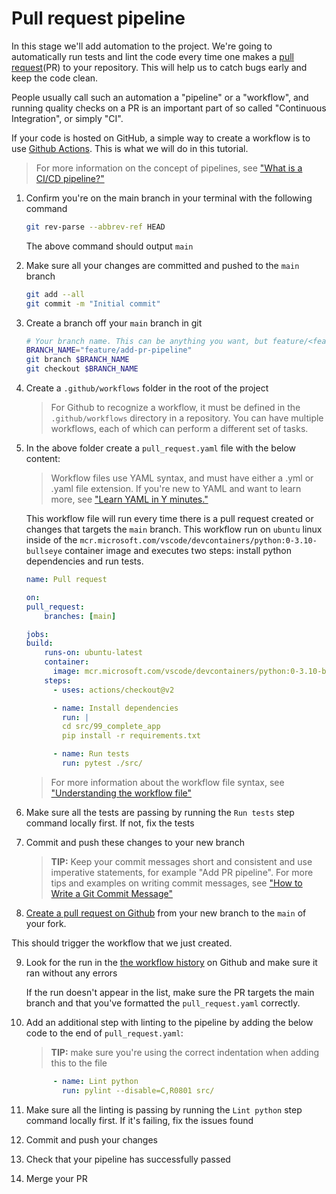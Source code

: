 # Pull request pipeline

In this stage we'll add automation to the project. We're going to automatically run tests and lint the code every time one makes a [pull request](https://docs.github.com/en/pull-requests/collaborating-with-pull-requests/proposing-changes-to-your-work-with-pull-requests/about-pull-requests)(PR) to your repository. This will help us to catch bugs early and keep the code clean.

People usually call such an automation a "pipeline" or a "workflow", and running quality checks on a PR is an important part of so called "Continuous Integration", or simply "CI". 

If your code is hosted on GitHub, a simple way to create a workflow is to use [Github Actions](https://docs.github.com/en/actions/learn-github-actions/understanding-github-actions). This is what we will do in this tutorial.

> For more information on the concept of pipelines, see ["What is a CI/CD pipeline?"](https://www.redhat.com/en/topics/devops/what-cicd-pipeline)

1. Confirm you're on the main branch in your terminal with the following command

    ```sh
    git rev-parse --abbrev-ref HEAD
    ```

    The above command should output `main`

2. Make sure all your changes are committed and pushed to the `main` branch

    ```sh
    git add --all
    git commit -m "Initial commit"
    ```

3. Create a branch off your `main` branch in git

    ```sh
    # Your branch name. This can be anything you want, but feature/<feature_name> is a common practice
    BRANCH_NAME="feature/add-pr-pipeline"
    git branch $BRANCH_NAME
    git checkout $BRANCH_NAME
    ```

4. Create a `.github/workflows` folder in the root of the project

    > For Github to recognize a workflow, it must be defined in the `.github/workflows` directory in a repository. You can have multiple workflows, each of which can perform a different set of tasks.

5. In the above folder create a `pull_request.yaml` file with the below content:

    > Workflow files use YAML syntax, and must have either a .yml or .yaml file extension. If you're new to YAML and want to learn more, see ["Learn YAML in Y minutes."](https://learnxinyminutes.com/docs/yaml/)

    This workflow file will run every time there is a pull request created or changes that targets the `main` branch. This workflow run on `ubuntu` linux inside of the `mcr.microsoft.com/vscode/devcontainers/python:0-3.10-bullseye` container image and executes two steps: install python dependencies and run tests.

    ```yaml
    name: Pull request

    on:
    pull_request:
        branches: [main]

    jobs:
    build:
        runs-on: ubuntu-latest
        container:
          image: mcr.microsoft.com/vscode/devcontainers/python:0-3.10-bullseye
        steps:
          - uses: actions/checkout@v2

          - name: Install dependencies
            run: | 
            cd src/99_complete_app
            pip install -r requirements.txt 

          - name: Run tests
            run: pytest ./src/

    ```

    > For more information about the workflow file syntax, see ["Understanding the workflow file"](https://docs.github.com/en/actions/using-workflows/about-workflows#understanding-the-workflow-file)

6. Make sure all the tests are passing by running the `Run tests` step command locally first. If not, fix the tests

7. Commit and push these changes to your new branch

    > **TIP:** Keep your commit messages short and consistent and use imperative statements, for example "Add PR pipeline". For more tips and examples on writing commit messages, see ["How to Write a Git Commit Message"](https://cbea.ms/git-commit/example)

8. [Create a pull request on Github](https://docs.github.com/en/pull-requests/collaborating-with-pull-requests/proposing-changes-to-your-work-with-pull-requests/creating-a-pull-request) from your new branch to the `main` of your fork.

This should trigger the workflow that we just created.

9.  Look for the run in the [the workflow history](https://docs.github.com/en/actions/monitoring-and-troubleshooting-workflows/viewing-workflow-run-history) on Github and make sure it ran without any errors

    If the run doesn't appear in the list, make sure the PR targets the main branch and that you've formatted the `pull_request.yaml` correctly.

10. Add an additional step with linting to the pipeline by adding the below code to the end of `pull_request.yaml`:

    > **TIP:** make sure you're using the correct indentation when adding this to the file

    ```yaml
          - name: Lint python
            run: pylint --disable=C,R0801 src/ 
    ```

11. Make sure all the linting is passing by running the `Lint python` step command locally first. If it's failing, fix the issues found
12. Commit and push your changes
13. Check that your pipeline has successfully passed
14. Merge your PR
